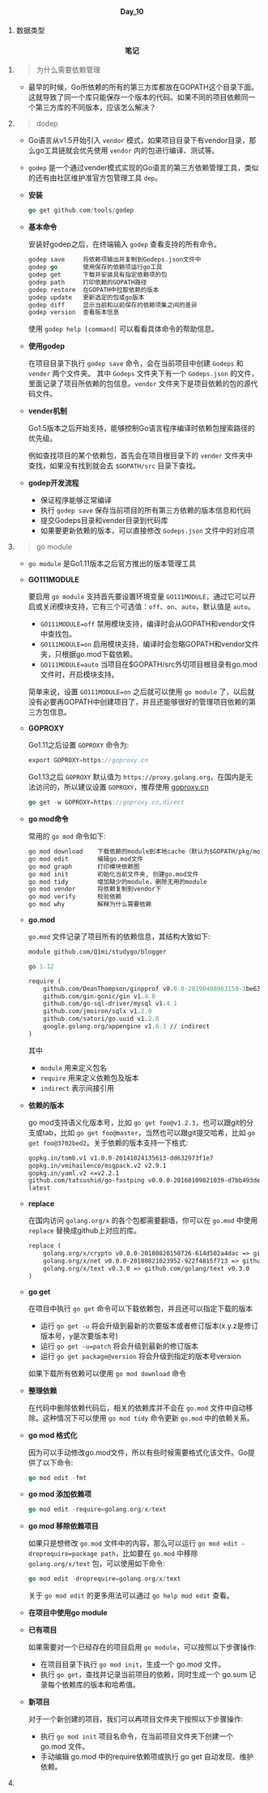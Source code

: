 #### <center>Day_10</center>

1. 数据类型

#### <center>笔记</center>

1. > 为什么需要依赖管理
  
    - 最早的时候，Go所依赖的所有的第三方库都放在GOPATH这个目录下面。这就导致了同一个库只能保存一个版本的代码。如果不同的项目依赖同一个第三方库的不同版本，应该怎么解决？

2. > dodep

    - Go语言从v1.5开始引入 `vendor` 模式，如果项目目录下有vendor目录，那么go工具链就会优先使用 `vendor` 内的包进行编译、测试等。

    - `godep` 是一个通过vender模式实现的Go语言的第三方依赖管理工具，类似的还有由社区维护准官方包管理工具 `dep`。

    - **安装**

        ```go
        go get github.com/tools/godep
        ```

    - **基本命令**

        安装好godep之后，在终端输入 `godep` 查看支持的所有命令。

        ```go
        godep save     将依赖项输出并复制到Godeps.json文件中
        godep go       使用保存的依赖项运行go工具
        godep get      下载并安装具有指定依赖项的包
        godep path     打印依赖的GOPATH路径
        godep restore  在GOPATH中拉取依赖的版本
        godep update   更新选定的包或go版本
        godep diff     显示当前和以前保存的依赖项集之间的差异
        godep version  查看版本信息
        ```

        使用 `godep help [command]` 可以看看具体命令的帮助信息。

    - **使用godep**

        在项目目录下执行 `godep save` 命令，会在当前项目中创建 `Godeps` 和 `vender` 两个文件夹。
        其中 `Godeps` 文件夹下有一个 `Godeps.json` 的文件，里面记录了项目所依赖的包信息。`vendor` 文件夹下是项目依赖的包的源代码文件。

    - **vender机制**

        Go1.5版本之后开始支持，能够控制Go语言程序编译时依赖包搜索路径的优先级。

        例如查找项目的某个依赖包，首先会在项目根目录下的 `vender` 文件夹中查找，如果没有找到就会去 `$GOPATH/src` 目录下查找。

    - **godep开发流程**

      - 保证程序能够正常编译
      - 执行 `godep save` 保存当前项目的所有第三方依赖的版本信息和代码
      - 提交Godeps目录和vender目录到代码库
      - 如果要更新依赖的版本，可以直接修改 `Godeps.json` 文件中的对应项

3. > go module

    - `go module` 是Go1.11版本之后官方推出的版本管理工具

    - **GO111MODULE**

        要启用 `go module` 支持首先要设置环境变量 `GO111MODULE`，通过它可以开启或关闭模块支持，它有三个可选值：`off`、`on`、`auto`，默认值是 `auto`。
        
        - `GO111MODULE=off` 禁用模块支持，编译时会从GOPATH和vendor文件中查找包。
        - `GO111MODULE=on` 启用模块支持，编译时会忽略GOPATH和vendor文件夹，只根据go.mod下载依赖。
        - `GO111MODULE=auto` 当项目在$GOPATH/src外切项目根目录有go.mod文件时，开启模块支持。

        简单来说，设置 `GO111MODULE=on` 之后就可以使用 `go module` 了，以后就没有必要再GOPATH中创建项目了，并且还能够很好的管理项目依赖的第三方包信息。

    - **GOPROXY**

        Go1.11之后设置 `GOPROXY` 命令为:

        ```go
        export GOPROXY=https://goproxy.cn
        ```

        Go1.13之后 `GOPROXY` 默认值为 `https://proxy.golang.org`，在国内是无法访问的，所以建议设置 `GOPROXY`，推荐使用 [goproxy.cn](https://studygolang.com/topics/10014)

        ```go
        go get -w GOPROXY=https://goproxy.cn,direct
        ```

    - **go mod命令**

        常用的 `go mod` 命令如下:

        ```txt
        go mod download    下载依赖的module到本地cache（默认为$GOPATH/pkg/mod目录）
        go mod edit        编辑go.mod文件
        go mod graph       打印模块依赖图
        go mod init        初始化当前文件夹, 创建go.mod文件
        go mod tidy        增加缺少的module，删除无用的module
        go mod vendor      将依赖复制到vendor下
        go mod verify      校验依赖
        go mod why         解释为什么需要依赖
        ```

    - **go.mod**

        `go.mod` 文件记录了项目所有的依赖信息，其结构大致如下:

        ```mod
        module github.com/Q1mi/studygo/blogger

        go 1.12

        require (
            github.com/DeanThompson/ginpprof v0.0.0-20190408063150-3be636683586
            github.com/gin-gonic/gin v1.4.0
            github.com/go-sql-driver/mysql v1.4.1
            github.com/jmoiron/sqlx v1.2.0
            github.com/satori/go.uuid v1.2.0
            google.golang.org/appengine v1.6.1 // indirect
        )
        ```

        其中

        - `module` 用来定义包名
        - `require` 用来定义依赖包及版本
        - `indirect` 表示间接引用

    - **依赖的版本**

        go mod支持语义化版本号，比如 `go get foo@v1.2.3`，也可以跟git的分支或tab，比如 `go get foo@master`，当然也可以跟git提交哈希，比如 `go get foo@3702bed2`。关于依赖的版本支持一下格式:

        ```txt
        gopkg.in/tomb.v1 v1.0.0-20141024135613-dd632973f1e7
        gopkg.in/vmihailenco/msgpack.v2 v2.9.1
        gopkg.in/yaml.v2 <=v2.2.1
        github.com/tatsushid/go-fastping v0.0.0-20160109021039-d7bb493dee3e
        latest
        ```

    - **replace**

        在国内访问 `golang.org/x` 的各个包都需要翻墙，你可以在 `go.mod` 中使用 `replace` 替换成github上对应的库。

        ```txt
        replace (
            golang.org/x/crypto v0.0.0-20180820150726-614d502a4dac => github.com/golang/crypto v0.0.0-20180820150726-614d502a4dac
            golang.org/x/net v0.0.0-20180821023952-922f4815f713 => github.com/golang/net v0.0.0-20180826012351-8a410e7b638d
            golang.org/x/text v0.3.0 => github.com/golang/text v0.3.0
        )
        ```

    - **go get**

        在项目中执行 `go get` 命令可以下载依赖包，并且还可以指定下载的版本

        - 运行 `go get -u` 将会升级到最新的次要版本或者修订版本(x.y.z是修订版本号，y是次要版本号)
        - 运行 `go get -u=patch` 将会升级到最新的修订版本
        - 运行 `go get package@version` 将会升级到指定的版本号version

        如果下载所有依赖可以使用 `go mod download` 命令

    - **整理依赖**

        在代码中删除依赖代码后，相关的依赖库并不会在 `go.mod` 文件中自动移除。这种情况下可以使用 `go mod tidy` 命令更新 `go.mod` 中的依赖关系。

    - **go mod 格式化**

        因为可以手动修改go.mod文件，所以有些时候需要格式化该文件。Go提供了以下命令:

        ```go
        go mod edit -fmt
        ```

    - **go mod 添加依赖项**

        ```go
        go mod edit -require=golang.org/x/text
        ```

    - **go mod 移除依赖项目**

        如果只是想修改 `go.mod` 文件中的内容，那么可以运行 `go mod edit -droprequire=package path`，比如要在 `go.mod` 中移除 `golang.org/x/text` 包，可以使用如下命令:

        ```go
        go mod edit -droprequire=golang.org/x/text
        ```

        关于 `go mod edit` 的更多用法可以通过 `go help mod edit` 查看。

    - **在项目中使用go module**

    - **已有项目**

        如果需要对一个已经存在的项目启用 `go module`，可以按照以下步骤操作:

        - 在项目目录下执行 `go mod init`，生成一个 go.mod 文件。
        - 执行 `go get`，查找并记录当前项目的依赖，同时生成一个 go.sum 记录每个依赖库的版本和哈希值。

    - **新项目**

        对于一个新创建的项目，我们可以再项目文件夹下按照以下步骤操作:

        - 执行 `go mod init` 项目名命令，在当前项目文件夹下创建一个 go.mod 文件。
        - 手动编辑 go.mod 中的require依赖项或执行 go get 自动发现、维护依赖。

4. >